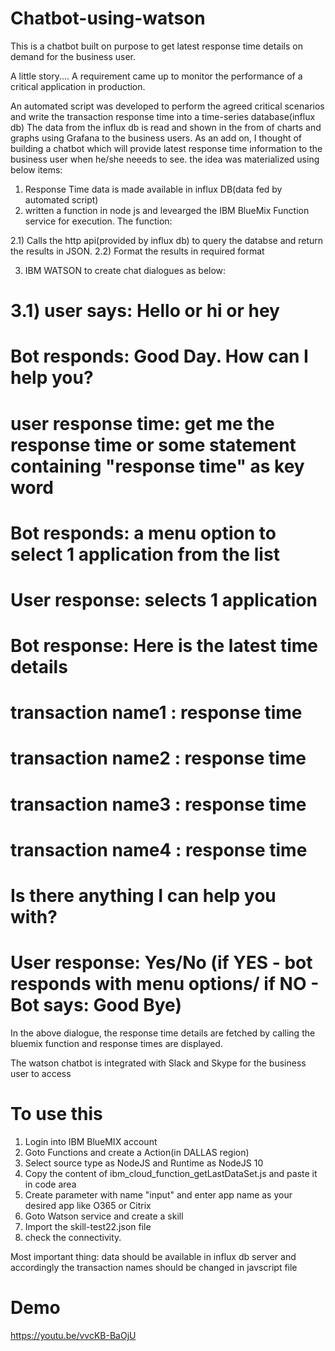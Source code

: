 # Chatbot-using-watson
This is a chatbot built on purpose to get latest response time details on demand for the business user.

A little story....
A requirement came up to monitor the performance of a critical application in production. 

An automated script was developed to perform the agreed critical scenarios and write the transaction response time into a time-series database(influx db)
The data from the influx db is read and shown in the from of charts and graphs using Grafana to the business users.
As an add on, I thought of building a chatbot which will provide latest response time information to the business user when he/she neeeds to see.
the idea was materialized using below items:
1) Response Time data is made available in influx DB(data fed by automated script)
2) written a function in node js and levearged the IBM BlueMix Function service for execution. The function:

  2.1) Calls the http api(provided by influx db) to query the databse and return the results in JSON.
  2.2) Format the results in required format
  
3) IBM WATSON to create chat dialogues as below:

 # 3.1) user says: Hello or hi or hey
 #      Bot responds: Good Day. How can I help you?
 #      user response time: get me the response time or some statement containing "response time" as key word
 #      Bot responds: a menu option to select 1 application from the list
 #      User response: selects 1 application
 #      Bot response: Here is the latest time details
  #                   transaction name1 : response time
  #                  transaction name2 : response time
  #                 transaction name3 : response time
  #                   transaction name4 : response time
  #                  Is there anything I can help you with?
  #     User response: Yes/No (if YES - bot responds with menu options/ if NO - Bot says: Good Bye)
       
In the above dialogue, the response time details are fetched by calling the bluemix function and response times are displayed.

The watson chatbot is integrated with Slack and Skype for the business user to access


# To use this
1) Login into IBM BlueMIX account
2) Goto Functions and create a Action(in DALLAS region)
3) Select source type as NodeJS and Runtime as NodeJS 10
4) Copy the content of ibm_cloud_function_getLastDataSet.js and paste it in code area
5) Create parameter with name "input" and enter app name as your desired app like O365 or Citrix
6) Goto Watson service and create a skill
7) Import the skill-test22.json file
8) check the connectivity.

Most important thing: data should be available in influx db server and accordingly the transaction names should be changed in javscript file

# Demo
https://youtu.be/vvcKB-BaOjU
